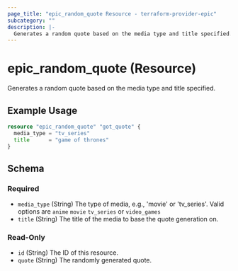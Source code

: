 ```yaml
---
page_title: "epic_random_quote Resource - terraform-provider-epic"
subcategory: ""
description: |-
  Generates a random quote based on the media type and title specified.
---
```


# epic_random_quote (Resource)

Generates a random quote based on the media type and title specified.

## Example Usage

```terraform
resource "epic_random_quote" "got_quote" {
  media_type = "tv_series"
  title      = "game of thrones"
}
```

<!-- schema generated by tfplugindocs -->
## Schema

### Required

- `media_type` (String) The type of media, e.g., 'movie' or 'tv_series'. Valid options are `anime` `movie` `tv_series` or `video_games`
- `title` (String) The title of the media to base the quote generation on.

### Read-Only

- `id` (String) The ID of this resource.
- `quote` (String) The randomly generated quote.
